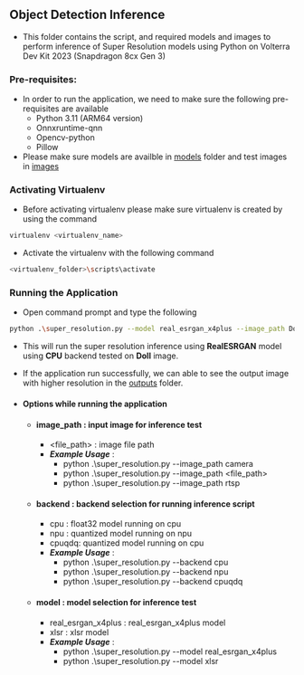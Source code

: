 ## Object Detection Inference

- This folder contains the script, and required models and images to perform inference of Super Resolution models using Python on Volterra
Dev Kit 2023 (Snapdragon 8cx Gen 3)

### Pre-requisites:

- In order to run the application, we need to make sure the following pre-requisites are available
    - Python 3.11 (ARM64 version)
    - Onnxruntime-qnn
    - Opencv-python
    - Pillow
- Please make sure models are availble in [models](./assets/models/) folder and test images in [images](./assets/images/)

### Activating Virtualenv

- Before activating virtualenv please make sure virtualenv is created by using the command
```bash
virtualenv <virtualenv_name>
```
- Activate the virtualenv with the following command
```bash
<virtualenv_folder>\scripts\activate
```

### Running the Application
- Open command prompt and type the following
```bash
python .\super_resolution.py --model real_esrgan_x4plus --image_path Doll.jpg --backend cpu
```
- This will run the super resolution inference using **RealESRGAN** model using **CPU** backend tested on **Doll** image. 
- If the application run successfully, we can able to see the output image with higher resolution in the [outputs](.\outputs) folder.

- #### Options while running the application
    - #### image_path : input image for inference test
        - <file_path> : image file path
        - ***Example Usage*** : 
            - python .\super_resolution.py --image_path camera
            - python .\super_resolution.py --image_path <file_path>
            - python .\super_resolution.py --image_path rtsp
    - #### backend : backend selection for running inference script
        - cpu : float32 model running on cpu
        - npu : quantized model running on npu 
        - cpuqdq: quantized model running on cpu
        - ***Example Usage*** : 
            - python .\super_resolution.py --backend cpu
            - python .\super_resolution.py --backend npu
            - python .\super_resolution.py --backend cpuqdq
    - #### model : model selection for inference test
        - real_esrgan_x4plus : real_esrgan_x4plus model
        - xlsr : xlsr model
        - ***Example Usage*** : 
            - python .\super_resolution.py --model real_esrgan_x4plus
            - python .\super_resolution.py --model xlsr
